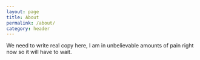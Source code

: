 ```yaml
---
layout: page
title: About
permalink: /about/
category: header
---
```


We need to write real copy here, I am in unbelievable amounts of pain right now so it will have to wait. 